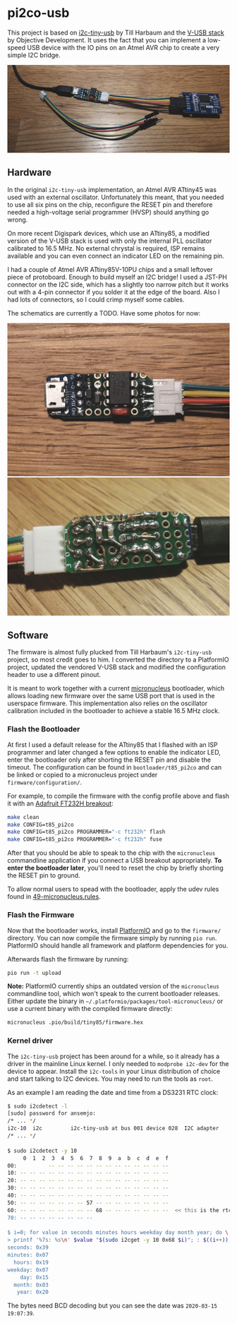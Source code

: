 # pi2co-usb

This project is based on [i2c-tiny-usb](https://github.com/harbaum/I2C-Tiny-USB/) by Till Harbaum and the [V-USB stack](https://www.obdev.at/products/vusb/index.html) by Objective Development. It uses the fact that you can implement a low-speed USB device with the IO pins on an Atmel AVR chip to create a very simple I2C bridge.

![](photos/header.jpg)

## Hardware

In the original `i2c-tiny-usb` implementation, an Atmel AVR ATtiny45 was used with an external oscillator. Unfortunately this meant, that you needed to use all six pins on the chip, reconfigure the RESET pin and therefore needed a high-voltage serial programmer (HVSP) should anything go wrong.

On more recent Digispark devices, which use an ATtiny85, a modified version of the V-USB stack is used with only the internal PLL oscillator calibrated to 16.5 MHz. No external chrystal is required, ISP remains available and you can even connect an indicator LED on the remaining pin.

I had a couple of Atmel AVR ATtiny85V-10PU chips and a small leftover piece of protoboard. Enough to build myself an I2C bridge! I used a JST-PH connector on the I2C side, which has a slightly too narrow pitch but it works out with a 4-pin connector if you solder it at the edge of the board. Also I had lots of connectors, so I could crimp myself some cables.

The schematics are currently a TODO. Have some photos for now:

![](photos/proto_top.jpg)
![](photos/proto_bottom.jpg)

## Software

The firmware is almost fully plucked from Till Harbaum's `i2c-tiny-usb` project, so most credit goes to him. I converted the directory to a PlatformIO project, updated the vendored V-USB stack and modified the configuration header to use a different pinout.

It is meant to work together with a current [micronucleus](https://github.com/micronucleus/micronucleus/) bootloader, which allows loading new firmware over the same USB port that is used in the userspace firmware. This implementation also relies on the oscillator calibration included in the bootloader to achieve a stable 16.5 MHz clock.

### Flash the Bootloader

At first I used a default release for the ATtiny85 that I flashed with an ISP programmer and later changed a few options to enable the indicator LED, enter the bootloader only after shorting the RESET pin and disable the timeout. The configuration can be found in `bootloader/t85_pi2co` and can be linked or copied to a micronucleus project under `firmware/configuration/`.

For example, to compile the firmware with the config profile above and flash it with an [Adafruit FT232H breakout](https://wiki.semjonov.de/tips/arduino.html#adafruit-ftdi-ft232h-breakout-board):

```sh
make clean
make CONFIG=t85_pi2co
make CONFIG=t85_pi2co PROGRAMMER="-c ft232h" flash
make CONFIG=t85_pi2co PROGRAMMER="-c ft232h" fuse
```

After that you should be able to speak to the chip with the `micronucleus` commandline application if you connect a USB breakout appropriately. **To enter the bootloader later**, you'll need to reset the chip by briefly shorting the RESET pin to ground.

To allow normal users to spead with the bootloader, apply the
udev rules found in [49-micronucleus.rules](https://github.com/micronucleus/micronucleus/blob/e74ce6f064e0bcbe1c52459a0988187c76834222/commandline/49-micronucleus.rules).

### Flash the Firmware

Now that the bootloader works, install [PlatformIO](https://platformio.org/) and go to the `firmware/` directory. You can now compile the firmware simply by running `pio run`. PlatformIO should handle all framework and platform dependencies for you.

Afterwards flash the firmware by running:

```sh
pio run -t upload
```

**Note:** PlatformIO currently ships an outdated version of the `micronucleus` commandline tool, which won't speak to the current bootloader releases. Either update the binary in `~/.platformio/packages/tool-micronucleus/` or use a current binary with the compiled firmware directly:

```sh
micronucleus .pio/build/tiny85/firmware.hex
```

### Kernel driver

The `i2c-tiny-usb` project has been around for a while, so it already has a driver in the mainline Linux kernel. I only needed to `modprobe i2c-dev` for the device to appear. Install the `i2c-tools` in your Linux distribution of choice and start talking to I2C devices. You may need to run the tools as `root`.

As an example I am reading the date and time from a DS3231 RTC clock:

```sh
$ sudo i2cdetect -l
[sudo] password for ansemjo: 
/* ... */
i2c-10	i2c       	i2c-tiny-usb at bus 001 device 028	I2C adapter
/* ... */

$ sudo i2cdetect -y 10
     0  1  2  3  4  5  6  7  8  9  a  b  c  d  e  f
00:          -- -- -- -- -- -- -- -- -- -- -- -- -- 
10: -- -- -- -- -- -- -- -- -- -- -- -- -- -- -- -- 
20: -- -- -- -- -- -- -- -- -- -- -- -- -- -- -- -- 
30: -- -- -- -- -- -- -- -- -- -- -- -- -- -- -- -- 
40: -- -- -- -- -- -- -- -- -- -- -- -- -- -- -- -- 
50: -- -- -- -- -- -- -- 57 -- -- -- -- -- -- -- -- 
60: -- -- -- -- -- -- -- -- 68 -- -- -- -- -- -- --  << this is the rtc
70: -- -- -- -- -- -- -- --                         

$ i=0; for value in seconds minutes hours weekday day month year; do \
> printf '%7s: %s\n' $value "$(sudo i2cget -y 10 0x68 $i)"; : $((i++)); done
seconds: 0x39
minutes: 0x07
  hours: 0x19
weekday: 0x07
    day: 0x15
  month: 0x03
   year: 0x20
```

The bytes need BCD decoding but you can see the date was `2020-03-15 19:07:39`.
